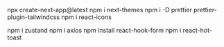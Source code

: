 npx create-next-app@latest
npm i next-themes
npm i -D prettier prettier-plugin-tailwindcss
npm i react-icons

npm i zustand
npm i axios
npm install react-hook-form
npm i react-hot-toast
